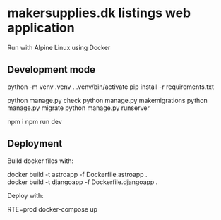 # makersupplies.dk listings web application

Run with Alpine Linux using Docker


## Development mode

python -m venv .venv
. .venv/bin/activate
pip install -r requirements.txt

python manage.py check
python manage.py makemigrations
python manage.py migrate
python manage.py runserver

npm i
npm run dev

## Deployment

Build docker files with:

docker build -t astroapp -f Dockerfile.astroapp .
<br>
docker build -t djangoapp -f Dockerfile.djangoapp .

Deploy with:

RTE=prod docker-compose up
